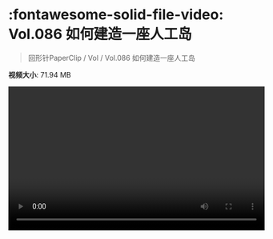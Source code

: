 # :fontawesome-solid-file-video: Vol.086 如何建造一座人工岛

> 回形针PaperClip / Vol / Vol.086 如何建造一座人工岛

**视频大小**: 71.94 MB

<video id="V-4b364689b7fa2fffd22f6acf567a1670" width="512" height="288" preload="none" playsinline webkit-playsinline></video>